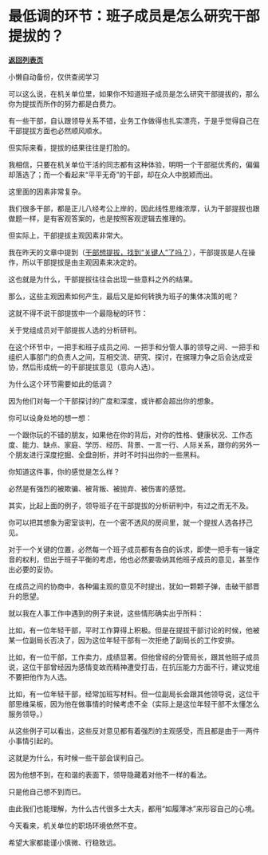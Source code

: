 # 最低调的环节：班子成员是怎么研究干部提拔的？

[**返回列表页**](/gzh/费曼的小茶馆)

小懒自动备份，仅供查阅学习

可以这么说，在机关单位里，如果你不知道班子成员是怎么研究干部提拔的，那么你为提拔而所作的努力都是白费力。

有一些干部，自认跟领导关系不错，业务工作做得也扎实漂亮，于是乎觉得自己在干部提拔方面也必然顺风顺水。

但实际来看，提拔的结果往往是打脸的。

我相信，只要在机关单位干活的同志都有这种体验，明明一个干部挺优秀的，偏偏却落选了；而一个看起来“平平无奇”的干部，却在众人中脱颖而出。

这里面的因素非常复杂。

我们很多干部，都是正儿八经考公上岸的，因此线性思维浓厚，认为干部提拔也跟做题一样，是有客观答案的，也是按照客观逻辑去推理的。

但实际上，干部提拔主观因素非常大。

我在昨天的文章中提到（[干部想提拔，找到“关键人”了吗？](http://mp.weixin.qq.com/s?__biz=MzkzMDM0NzA3Mw==&mid=2247483775&idx=1&sn=1533800b52b54f083e2e3965147105eb&chksm=c27ae051f50d69477ebf5beab9aa4563abc7ca54c2fa10c24f9a12801775af178f6d9c4db771&scene=21#wechat_redirect)），干部提拔是人在操作，所以干部提拔是由主观因素来决定的。

这也就是为什么，干部提拔往往会出现一些意料之外的结果。

那么，这些主观因素如何产生，最后又是如何转换为班子的集体决策的呢？

这就不得不说干部提拔中一个最隐秘的环节：

关于党组成员对干部提拔人选的分析研判。

在这个环节中，一把手和班子成员之间、一把手和分管人事的领导之间、一把手和组织人事部门的负责人之间，互相交流、研究、探讨，在据理力争之后会达成妥协，然后形成统一的干部提拔意见（意向人选）。

为什么这个环节需要如此的低调？

因为他们对每一个干部探讨的广度和深度，或许都会超出你的想象。

你可以设身处地的想一想：

一个跟你玩的不错的朋友，如果他在你的背后，对你的性格、健康状况、工作态度、能力、缺点、家庭、学历、经历、背景、一言一行、人际关系，跟你的另外一个朋友进行深度挖掘、全盘剖析，并时不时抖出你的一些黑料。

你知道这件事，你的感觉是怎么样？

必然是有强烈的被欺骗、被背叛、被抛弃、被伤害的感觉。

其实，比起上面的例子，领导班子在干部提拔的分析研判中，有过之而无不及。

你可以把其想象为密室谈判，在一个密不透风的房间里，就一个提拔人选各抒己见。

对于一个关键的位置，必然每一个班子成员都有各自的诉求，即使一把手有一锤定音的权利，但出于班子平衡的考虑，他也必然要吸纳其他班子成员的意见，甚至作出必要的妥协。

在成员之间的协商中，各种偏主观的意见不时提出，犹如一颗颗子弹，击破干部晋升的愿望。

就以我在人事工作中遇到的例子来说，这些情形确实出乎所料：

比如，有一位年轻干部，平时工作算得上积极。但是在提拔干部讨论的时候，他被某一位副局长否决了，因为这位年轻干部有一次拒绝了副局长的工作安排。

比如，有一位干部，工作卖力，成绩显著。但他曾经的分管局长，跟其他班子成员说，这位干部曾经因为感情变故而精神遭受打击，在抗压能力方面不行，建议党组不要把他作为人选。

比如，有一位年轻干部，经常加班写材料。但一位副局长会跟其他领导说，这位干部思维呆板，因为他在做事情的时候考虑不全（实际上是这位年轻干部不太懂怎么服务领导。）

从这些例子可以看出，这些反对意见都有着强烈的主观感受，而且都是由于一两件小事情引起的。

这就是为什么，有时候一些干部会误判自己。

因为他想不到，在和谐的表面下，领导隐藏着对他不一样的看法。

只是他自己想不到而已。

由此我们也能理解，为什么古代很多士大夫，都用“如履薄冰”来形容自己的心境。

今天看来，机关单位的职场环境依然不变。

希望大家都能谨小慎微、行稳致远。

  


